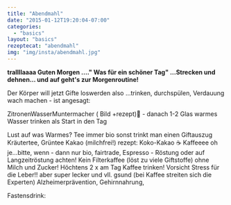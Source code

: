 ```yaml
---
title: "Abendmahl"
date: "2015-01-12T19:20:04-07:00"
categories:
  - "basics"
layout: "basics"
rezeptecat: "abendmahl"
img: "img/insta/abendmahl.jpg"
---
```


**trallllaaaa Guten Morgen ...." Was für ein schöner Tag" ...Strecken und dehnen... und auf geht's zur Morgenroutine!**

Der Körper will jetzt Gifte loswerden also ...trinken, durchspülen, Verdauung wach machen  - ist angesagt:

ZitronenWasserMuntermacher ( Bild +rezept)🍋 - danach
1-2 Glas warmes Wasser trinken als Start in den Tag

Lust auf was Warmes?
Tee immer bio sonst trinkt man einen Giftauszug
Kräutertee,
Grüntee
Kakao (milchfrei!)  rezept: Koko-Kakao ☕
Kaffeeee oh je...bitte, wenn - dann nur bio, fairtrade, Espresso - Röstung oder auf Langzeitröstung achten! Kein Filterkaffee (löst zu viele Giftstoffe)
ohne Milch und Zucker! Höchtens 2 x am Tag Kaffee trinken! Vorsicht Stress für die Leber!!
aber super lecker und vll. gsund (bei Kaffee streiten sich die Experten)
Alzheimerprävention, Gehirnnahrung,  

Fastensdrink:
